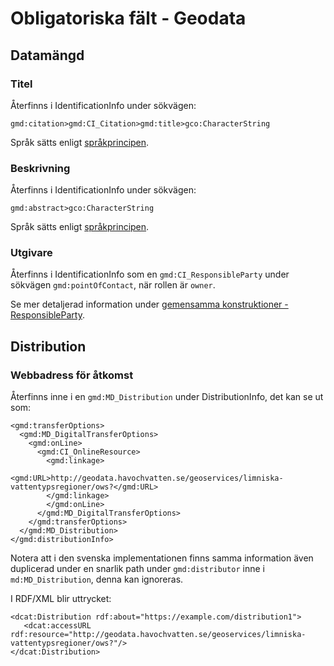 # Obligatoriska fält - Geodata

## Datamängd

### Titel
Återfinns i IdentificationInfo under sökvägen:

    gmd:citation>gmd:CI_Citation>gmd:title>gco:CharacterString

Språk sätts enligt [språkprincipen](principles.md#sprakprincipen).

### Beskrivning
Återfinns i IdentificationInfo under sökvägen:

    gmd:abstract>gco:CharacterString

Språk sätts enligt [språkprincipen](principles.md#sprakprincipen).

### Utgivare
Återfinns i IdentificationInfo som en `gmd:CI_ResponsibleParty` under sökvägen `gmd:pointOfContact`, när rollen är `owner`.

Se mer detaljerad information under [gemensamma konstruktioner - ResponsibleParty](common.md#responsibleparty).

## Distribution

### Webbadress för åtkomst

Återfinns inne i en `gmd:MD_Distribution` under DistributionInfo, det kan se ut som:

    <gmd:transferOptions>
      <gmd:MD_DigitalTransferOptions>
        <gmd:onLine>
          <gmd:CI_OnlineResource>
            <gmd:linkage>
              <gmd:URL>http://geodata.havochvatten.se/geoservices/limniska-vattentypsregioner/ows?</gmd:URL>
            </gmd:linkage>
            </gmd:onLine>
          </gmd:MD_DigitalTransferOptions>
        </gmd:transferOptions>
      </gmd:MD_Distribution>
    </gmd:distributionInfo>

Notera att i den svenska implementationen finns samma information även duplicerad under en snarlik path under `gmd:distributor` inne i `md:MD_Distribution`, denna kan ignoreras.

I RDF/XML blir uttrycket:

    <dcat:Distribution rdf:about="https://example.com/distribution1">
       <dcat:accessURL rdf:resource="http://geodata.havochvatten.se/geoservices/limniska-vattentypsregioner/ows?"/>
    </dcat:Distribution>
